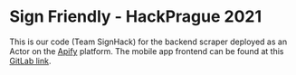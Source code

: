 # Sign Friendly - HackPrague 2021

This is our code (Team SignHack) for the backend scraper deployed as an Actor on the [Apify](https://apify.com) platform. The mobile app frontend can be found at this [GitLab link](https://gitlab.com/petra.cende/sign-friendly).